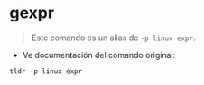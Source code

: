 # gexpr

> Este comando es un alias de `-p linux expr`.

- Ve documentación del comando original:

`tldr -p linux expr`
